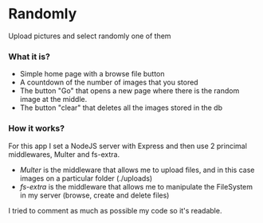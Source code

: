 # Randomly
Upload pictures and select randomly one of them

### What it is? 

- Simple home page with a browse file button
- A countdown of the number of images that you stored
- The button "Go" that opens a new page where there is the random image at the middle. 
- The button "clear" that deletes all the images stored in the db

### How it works? 

For this app I set a NodeJS server with Express and then use 2 princimal middlewares, Multer and fs-extra. 

- *Multer* is the middleware that allows me to upload files, and in this case images on a particular folder (./uploads)
- *fs-extra* is the middleware that allows me to manipulate the FileSystem in my server (browse, create and delete files)

I tried to comment as much as possible my code so it's readable.
